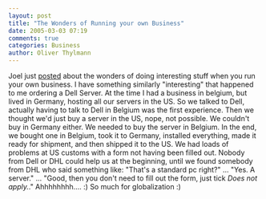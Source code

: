 ```yaml
---
layout: post
title: "The Wonders of Running your own Business"
date: 2005-03-03 07:19
comments: true
categories: Business
author: Oliver Thylmann
---
```



Joel just [posted](http://www.joelonsoftware.com/items/2005/03/02.html) about the wonders of doing interesting stuff when you run your own business. I have something similarly &quot;interesting&quot; that happened to me ordering a Dell Server. At the time I had a business in belgium, but lived in Germany, hosting all our servers in the US. So we talked to Dell, actually having to talk to Dell in Belgium was the first experience. Then we thought we'd just buy a server in the US, nope, not possible. We couldn't buy in Germany either. We needed to buy the server in Belgium. In the end, we bought one in Belgium, took it to Germany, installed everything, made it ready for shipment, and then shipped it to the US. We had loads of problems at US customs with a form not having been filled out. Nobody from Dell or DHL could help us at the beginning, until we found somebody from DHL who said something like: &quot;That's a standard pc right?&quot; ... &quot;Yes. A server.&quot; ... &quot;Good, then you don't need to fill out the form, just tick *Does not apply.*.&quot; Ahhhhhhhh.... :) So much for globalization :)


